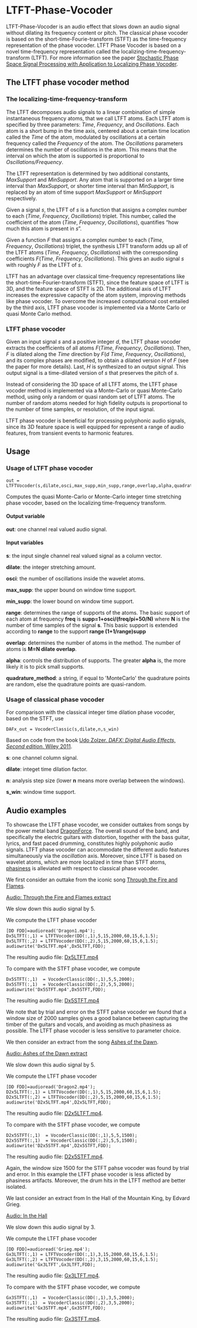 # LTFT-Phase-Vocoder
LTFT-Phase-Vocoder is an audio effect that slows down an audio signal without dilating its frequency content or pitch.
The classical phase vocoder is based on the short-time-Fourie-transform (STFT) as the time-frequency representation of the phase vocoder. LTFT Phase Vocoder is based on a novel time-frequency representation called the localizing-time-frequency-transform (LTFT).
For more information see the paper [Stochastic Phase Space Signal Processing with Application to Localizing Phase Vocoder](https://arxiv.org/abs/1808.08810).

## The LTFT phase vocoder method
### The localizing-time-frequency-transform
The LTFT decomposes audio signals to a linear combination of simple instantaneous frequency atoms, that we call LTFT atoms. Each LTFT atom is specified by three parameters: *Time*, *Frequency*, and *Oscillations*. Each atom is a short bump in the time axis, centered about a certain time location called the *Time* of the atom, modulated by oscillations at a certain frequency called the *Frequency* of the atom. The *Oscillations* parameters determines the number of oscillations in the atom. This means that the interval on which the atom is supported is proportional to *Oscillations/Frequency*. 

The LTFT representation is determined by two additional constants, *MaxSupport* and *MinSupport*. Any atom that is supported on a larger time interval than *MaxSupport*, or shorter time interval than *MinSupport*, is replaced by an atom of time support *MaxSupport* or *MinSupport* respectively.

Given a signal *s*, the LTFT of *s* is a function that assigns a complex number to each (*Time*, *Frequency*, *Oscillations*) triplet. This number, called the coefficient of the atom (*Time*, *Frequency*, *Oscillations*), quantifies “how much this atom is present in *s*”. 

Given a function *F* that assigns a complex number to each (*Time*, *Frequency*, *Oscillations*) triplet, the synthesis LTFT transform adds up all of the LTFT atoms (*Time*, *Frequency*, *Oscillations*)  with the corresponding coefficients *F*(*Time*, *Frequency*, *Oscillations*). This gives an audio signal  *s* with roughly *F* as the LTFT of *s*.

LTFT has an advantage over classical time-frequency representations like the short-time-Fourier-transform (STFT), since the feature space of LTFT is 3D, and the feature space of STFT is 2D. The additional axis of LTFT increases the expressive capacity of the atom system, improving methods like phase vocoder. To overcome the increased computational cost entailed by the third axis, LTFT phase vocoder is implemented via a Monte Carlo or quasi Monte Carlo method.


### LTFT phase vocoder
Given an input signal *s* and a positive integer *d*, the LTFT phase vocoder extracts the coefficients of all atoms *F*(*Time*, *Frequency*, *Oscillations*). Then, *F* is dilated along the *Time* direction by *F*(*d Time*, *Frequency*, *Oscillations*), and its complex phases are modified, to obtain a dilated version *H* of *F* (see the paper for more details). Last, *H* is synthesized to an output signal. This output signal is a time-dilated version of *s* that preserves the pitch of *s*. 

Instead of considering the 3D space of all LTFT atoms, the LTFT phase vocoder method is implemented via a Monte-Carlo or quasi Monte-Carlo method, using only a random or quasi random set of LTFT atoms. The number of random atoms needed for high fidelity outputs is proportional to the number of time samples, or resolution, of the input signal.

LTFT phase vocoder is beneficial for processing polyphonic audio signals, since its 3D feature space is well equipped for represent a range of audio features, from transient events to harmonic features.

## Usage
### Usage of LTFT phase vocoder
```
out = LTFTVocoder(s,dilate,osci,max_supp,min_supp,range,overlap,alpha,quadrature_method)
```
Computes the quasi Monte-Carlo or Monte-Carlo integer time stretching phase vocoder, based on the localizing time-frequency transform.
#### Output variable

**out**: one channel real valued audio signal.

#### Input variables
**s**: the input single channel real valued signal as a column vector.

**dilate**: the integer stretching amount.

**osci**: the number of oscillations inside the wavelet atoms.

**max_supp**: the upper bound on window time support.

**min_supp**: the lower bound on window time support.

**range**: determines the range of supports of the atoms.  The basic support of each atom at frequency **freq** is **supp=1+osci/(freq/pi+50/N)** where **N** is the number of time samples of the signal **s**. This basic support is extended according to **range** to the support **range (1+1/range)supp**

**overlap**: determines the number of atoms in the method. The number of atoms is **M=N dilate overlap**.

**alpha**: controls the distribution of supports. The greater **alpha** is, the more likely it is to pick small supports.

**quadrature_method**: a string, if equal to 'MonteCarlo' the quadrature points are random, else the quadrature points are quasi-random.

### Usage of classical phase vocoder
For comparison with the classical integer time dilation phase vocoder, based on the STFT, use
```
DAFx_out = VocoderClassic(s,dilate,n,s_win)
```
Based on code from the book [Udo Zolzer. *DAFX: Digital Audio Effects, Second edition*. Wiley 2011](https://onlinelibrary.wiley.com/doi/book/10.1002/9781119991298).

**s**: one channel column signal.

**dilate**: integet time dilation factor.

**n**: analysis step size (lower **n** means more overlap between the windows).

**s_win**: window time support.

## Audio examples
To showcase the LTFT phase vocoder, we consider outtakes from songs by the power metal band [DragonForce](https://en.wikipedia.org/wiki/DragonForce). The overall sound of the band, and specifically the electric guitars with distortion, together with the bass guitar, lyrics, and fast paced drumming, constitutes highly polyphonic audio signals. LTFT phase vocoder can accommodate the different audio features simultaneously via the *oscillation* axis. Moreover, since LTFT is based on wavelet atoms, which are more localized in time than STFT atoms, [phasiness](https://www.researchgate.net/publication/3714372_Phase-vocoder_about_this_phasiness_business) is alleviated with respect to classical phase vocoder.   

We first consider an outtake from the iconic song [Through the Fire and Flames](https://www.youtube.com/watch?v=0jgrCKhxE1s).

[Audio: Through the Fire and Flames extract](/Dragon1.mp4)

We slow down this audio signal by 5.

We compute the LTFT phase vocoder
```
[DD FDD]=audioread('Dragon1.mp4');
Dx5LTFT(:,1) = LTFTVocoder(DD(:,1),5,15,2000,60,15,6,1.5);
Dx5LTFT(:,2) = LTFTVocoder(DD(:,2),5,15,2000,60,15,6,1.5);
audiowrite('Dx5LTFT.mp4',Dx5LTFT,FDD);
```
The resulting audio file: [Dx5LTFT.mp4](/Dx5LTFT.mp4)

To compare with the STFT phase vocoder, we compute
```
Dx5STFT(:,1)  = VocoderClassic(DD(:,1),5,5,2000);
Dx5STFT(:,1)  = VocoderClassic(DD(:,2),5,5,2000);
audiowrite('Dx5STFT.mp4',Dx5STFT,FDD);
```
The resulting audio file: [Dx5STFT.mp4](/Dx5STFT.mp4)

We note that by trial and error on the STFT pahse vocoder we found that a window size of 2000 samples gives a good balance between capturing the timber of the guitars and vocals, and avoiding as much phasiness as possible. The LTFT phase vocoder is less sensitive to parameter choice.

We then consider an extract from the song [Ashes of the Dawn](https://www.youtube.com/watch?v=DFeBkHJUZDg).

[Audio: Ashes of the Dawn extract](/Dragon2.mp4)

We slow down this audio signal by 5.

We compute the LTFT phase vocoder
```
[DD FDD]=audioread('Dragon2.mp4');
D2x5LTFT(:,1) = LTFTVocoder(DD(:,1),5,15,2000,60,15,6,1.5);
D2x5LTFT(:,2) = LTFTVocoder(DD(:,2),5,15,2000,60,15,6,1.5);
audiowrite('D2x5LTFT.mp4',D2x5LTFT,FDD);
```
The resulting audio file: [D2x5LTFT.mp4](/D2x5LTFT.mp4).

To compare with the STFT phase vocoder, we compute
```
D2x5STFT(:,1)  = VocoderClassic(DD(:,1),5,5,1500);
D2x5STFT(:,1)  = VocoderClassic(DD(:,2),5,5,1500);
audiowrite('D2x5STFT.mp4',D2x5STFT,FDD);
```
The resulting audio file: [D2x5STFT.mp4](/D2x5STFT.mp4).

Again, the window size 1500 for the STFT pahse vocoder was found by trial and error. In this example the LTFT phase vocoder is less aflicted by phasiness artifacts. Moreover, the drum hits in the LTFT method are better isolated.

We last consider an extract from In the Hall of the Mountain King, by Edvard Grieg.

[Audio: In the Hall](/Grieg.mp4)

We slow down this audio signal by 3.

We compute the LTFT phase vocoder
```
[DD FDD]=audioread('Grieg.mp4');
Gx3LTFT(:,1) = LTFTVocoder(DD(:,1),3,15,2000,60,15,6,1.5);
Gx3LTFT(:,2) = LTFTVocoder(DD(:,2),3,15,2000,60,15,6,1.5);
audiowrite('Gx3LTFT',Gx3LTFT,FDD);
```
The resulting audio file: [Gx3LTFT.mp4](/Gx3LTFT.mp4).

To compare with the STFT phase vocoder, we compute
```
Gx3STFT(:,1)  = VocoderClassic(DD(:,1),3,5,2000);
Gx3STFT(:,1)  = VocoderClassic(DD(:,2),3,5,2000);
audiowrite('Gx3STFT.mp4',Gx3STFT,FDD);
```
The resulting audio file: [Gx3STFT.mp4](/Gx3STFT.mp4).


